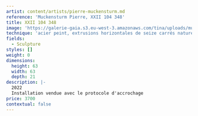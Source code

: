 ```yaml
---
artist: content/artists/pierre-muckensturm.md
reference: 'Muckensturm Pierre, XXII 104 348'
title: XXII 104 348
image: 'https://galerie-gaia.s3.eu-west-3.amazonaws.com/tina/uploads/muckensturm-pierre/XXII 104 348 - de face copie.jpg'
technique: 'acier peint, extrusions horizontales de seize carrés naturels positionnés à 45°'
fields:
  - Sculpture
styles: []
weight: 0
dimensions:
  height: 63
  width: 63
  depth: 21
description: |-
  2022  
  Installation vendue avec le protocole d'accrochage
price: 3700
contextual: false
---
```


